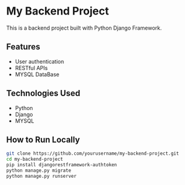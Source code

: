 # My Backend Project

This is a backend project built with Python Django Framework.

## Features
- User authentication
- RESTful APIs
- MYSQL DataBase

## Technologies Used
- Python
- Django
- MYSQL


## How to Run Locally

```bash
git clone https://github.com/yourusername/my-backend-project.git
cd my-backend-project
pip install djangorestframework-authtoken
python manage.py migrate
python manage.py runserver
